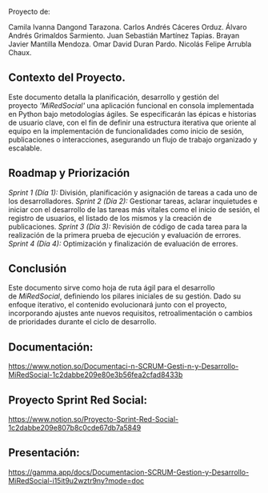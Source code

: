 Proyecto de:

Camila Ivanna Dangond Tarazona.
Carlos Andrés Cáceres Orduz.
Álvaro Andrés Grimaldos Sarmiento.
Juan Sebastián Martínez Tapias.
Brayan Javier Mantilla Mendoza.
Omar David Duran Pardo.
Nicolás Felipe Arrubla Chaux.

## Contexto del Proyecto.

Este documento detalla la planificación, desarrollo y gestión del proyecto *'MiRedSocial'* una aplicación funcional en consola implementada en Python bajo metodologías ágiles. Se especificarán las épicas e historias de usuario clave, con el fin de definir una estructura iterativa que oriente al equipo en la implementación de funcionalidades como inicio de sesión, publicaciones o interacciones, asegurando un flujo de trabajo organizado y escalable.

## Roadmap y Priorización

*Sprint 1 (Día 1):* División, planificación y asignación de tareas a cada uno de los desarrolladores.
*Sprint 2 (Día 2):* Gestionar tareas, aclarar inquietudes e iniciar con el desarrollo de las tareas más vitales como el inicio de sesión, el registro de usuarios, el listado de los mismos y la creación de publicaciones.
*Sprint 3 (Día 3):* Revisión de código de cada tarea para la realización de la primera prueba de ejecución y evaluación de errores.
*Sprint 4 (Día 4):* Optimización y finalización de evaluación de errores.

## Conclusión

Este documento sirve como hoja de ruta ágil para el desarrollo de *MiRedSocial*, definiendo los pilares iniciales de su gestión. Dado su enfoque iterativo, el contenido evolucionará junto con el proyecto, incorporando ajustes ante nuevos requisitos, retroalimentación o cambios de prioridades durante el ciclo de desarrollo.

## Documentación:
https://www.notion.so/Documentaci-n-SCRUM-Gesti-n-y-Desarrollo-MiRedSocial-1c2dabbe209e80e3b56fea2cfad8433b

## Proyecto Sprint Red Social:
https://www.notion.so/Proyecto-Sprint-Red-Social-1c2dabbe209e807b8c0cde67db7a5849

## Presentación:
https://gamma.app/docs/Documentacion-SCRUM-Gestion-y-Desarrollo-MiRedSocial-i15it9u2wztr9ny?mode=doc
